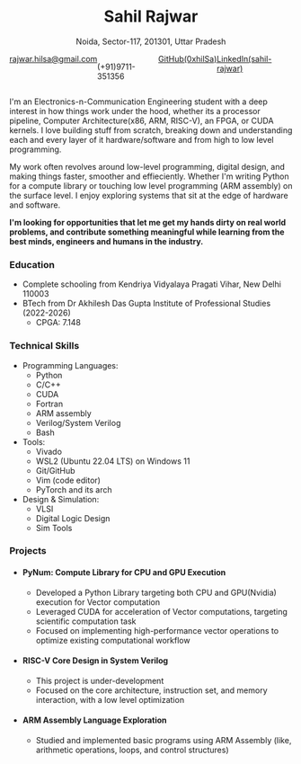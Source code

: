 <h1 style="text-align: center;">Sahil Rajwar</h1>
<p style="text-align: center;">Noida, Sector-117, 201301, Uttar Pradesh</p>
<div style="display:flex; flex-direction:rows; justify-content:space-evenly; align-item:center;">
  <a href="mailto:rajwar.hilsa@gmail.com">rajwar.hilsa@gmail.com</a>
  <p>(+91)9711-351356</p>
  <a href="https://www.github.com/0xhilSa/">GitHub(0xhilSa)</a>
  <a href="www.linkedin.com/in/sahil-rajwar">LinkedIn(sahil-rajwar)</a>
</div>

<p>
I'm an Electronics-n-Communication Engineering student with a deep interest in how things work under the hood, whether its a processor
pipeline, Computer Architecture(x86, ARM, RISC-V), an FPGA, or CUDA kernels. I love building stuff from scratch, breaking down and
understanding each and every layer of it hardware/software and from high to low level programming.

<p>
My work often revolves around low-level programming, digital design, and making things faster, smoother and effieciently. Whether I'm writing
Python for a compute library or touching low level programming (ARM assembly) on the surface level. I enjoy exploring systems that sit at the
edge of hardware and software.
</p>

<strong>
I'm looking for opportunities that let me get my hands dirty on real world problems, and contribute something meaningful while learning from
the best minds, engineers and humans in the industry.
</strong>

### Education
- Complete schooling from Kendriya Vidyalaya Pragati Vihar, New Delhi 110003
- BTech from Dr Akhilesh Das Gupta Institute of Professional Studies (2022-2026)
  - CPGA: 7.148

### Technical Skills
- Programming Languages:
  - Python
  - C/C++
  - CUDA
  - Fortran
  - ARM assembly
  - Verilog/System Verilog
  - Bash
- Tools:
  - Vivado
  - WSL2 (Ubuntu 22.04 LTS) on Windows 11
  - Git/GitHub
  - Vim (code editor)
  - PyTorch and its arch
- Design & Simulation:
  - VLSI
  - Digital Logic Design
  - Sim Tools

### Projects
- #### PyNum: Compute Library for CPU and GPU Execution
  - Developed a Python Library targeting both CPU and GPU(Nvidia) execution for Vector computation
  - Leveraged CUDA for acceleration of Vector computations, targeting scientific computation task
  - Focused on implementing high-performance vector operations to optimize existing computational workflow

- #### RISC-V Core Design in System Verilog
  - This project is under-development
  - Focused on the core architecture, instruction set, and memory interaction, with a low level optimization

- #### ARM Assembly Language Exploration
  - Studied and implemented basic programs using ARM Assembly (like, arithmetic operations, loops, and control structures)
